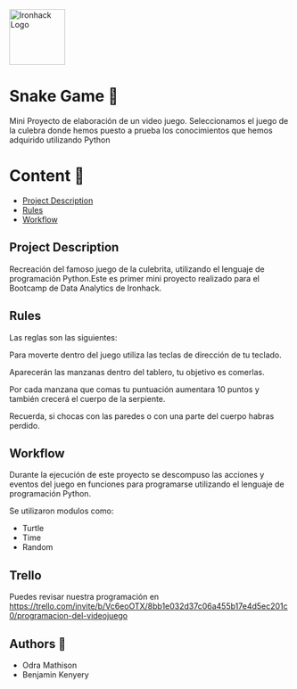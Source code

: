 <img src="https://bit.ly/2VnXWr2" alt="Ironhack Logo" width="100"/>


# Snake Game :snake:

Mini Proyecto de elaboración de un video juego.
Seleccionamos el juego de la culebra donde hemos puesto a prueba los conocimientos que hemos adquirido utilizando Python


# **Content** :scroll:

* [Project Description](#item1)
* [Rules](#item2)
* [Workflow](#item3)


## Project Description

Recreación del famoso juego de la culebrita, utilizando el lenguaje de programación Python.Este es primer mini proyecto realizado para el Bootcamp de Data Analytics de Ironhack.


## Rules

Las reglas son las siguientes:

Para moverte dentro del juego utiliza las teclas de dirección de tu teclado. 

Aparecerán las manzanas dentro del tablero, tu objetivo es comerlas.

Por cada manzana que comas tu puntuación aumentara 10 puntos y también crecerá el cuerpo de la serpiente.

Recuerda, si chocas con las paredes  o con  una parte del cuerpo habras perdido.



## Workflow

Durante la ejecución de este proyecto se descompuso las acciones y eventos del juego en funciones para programarse utilizando el lenguaje de programación Python.

Se utilizaron modulos como:
* Turtle
* Time
* Random


## Trello

Puedes revisar nuestra programación en https://trello.com/invite/b/Vc6eoOTX/8bb1e032d37c06a455b17e4d5ec201c0/programacion-del-videojuego


## Authors :pencil:

- Odra Mathison
- Benjamin Kenyery 

